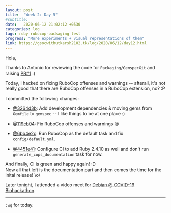 ```yaml
---
layout: post
title:  "Week 2: Day 5"
#subtitle:
date:   2020-06-12 21:02:12 +0530
categories: log
tags: ruby rubocop-packaging test
progress: "More experiments + visual representations of them"
link: https://gsocwithutkarsh2102.tk/log/2020/06/12/day12.html
---
```


Hola,

Thanks to Antonio for reviewing the code for `Packaging/GemspecGit`
and raising [PR#1](https://github.com/utkarsh2102/rubocop-packaging/pull/1) :)

Today, I hacked on fixing RuboCop offenses and warnings -- afterall, it's
not really good that there are RuboCop offenses in a RuboCop extension,
no? :P

I committed the following changes:

- [@3264d3b](https://github.com/utkarsh2102/rubocop-packaging/commit/3264d3be01c8e5643a2932dab800f0fdcd915c74):
  Add development dependencies & moving gems from `Gemfile` to
  `gemspec` -- I like things to be at one place :)

- [@119cb04](https://github.com/utkarsh2102/rubocop-packaging/commit/119cb04896ef024408528d62607ccdb03c3067ef):
  Fix RuboCop offenses and warnings 😌

- [@6bb4e2c](https://github.com/utkarsh2102/rubocop-packaging/commit/6bb4e2c11a85447373eb392d4836ee2d2fabd4c3):
   Run RuboCop as the default task and fix `config/default.yml`.

- [@4451e41](https://github.com/utkarsh2102/rubocop-packaging/commit/4451e412b1c9946012817ae8ff0c8618b9d4aec0):
  Configure CI to add Ruby 2.4.10 as well and don't run
  `generate_cops_documentation` task for now.

And finally, CI is green and happy again! :D  
Now all that left is the documentation part and then comes the time for
the inital release! \o/

Later tonight, I attended a video meet for
[Debian @ COVID-19 Biohackathon](https://lists.debian.org/debian-devel/2020/06/msg00091.html).

---

`:wq` for today.
